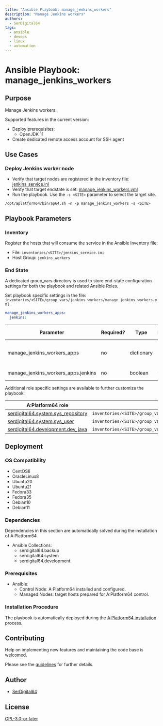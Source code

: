 ```yaml
---
title: "Ansible Playbook: manage_jenkins_workers"
description: "Manage Jenkins workers"
authors:
  - SerDigital64
tags:
  - ansible
  - devops
  - linux
  - automation
---
```


# Ansible Playbook: manage_jenkins_workers

## Purpose

Manage Jenkins workers.

Supported features in the current version:

- Deploy prerequisites:
  - OpenJDK 11
- Create dedicated remote access account for SSH agent

## Use Cases

### Deploy Jenkins worker node

- Verify that target nodes are registered in the inventory file: [jenkins_service.ini](#inventory)
- Verify that target endstate is set: [manage_jenkins_workers.yml](#end-state)
- Run the playbook. Use the `-s <SITE>` parameter to select the target site.

```shell
/opt/aplatform64/bin/ap64.sh -n -p manage_jenkins_workers -s <SITE>
```

## Playbook Parameters

### Inventory

Register the hosts that will consume the service in the Ansible Inventory file:

- File: `inventories/<SITE>/jenkins_service.ini`
- Host Group: `jenkins_workers`

### End State

A dedicated group_vars directory is used to store end-state configuration settings for both the playbook and related Ansible Roles.

Set playbook specific settings in the file: `inventories/<SITE>/group_vars/jenkins_workers/manage_jenkins_workers.yml`

```yaml
manage_jenkins_workers_apps:
  jenkins:
```

| Parameter                           | Required? | Type       | Default | Purpose / Value                           |
| ----------------------------------- | --------- | ---------- | ------- | ----------------------------------------- |
| manage_jenkins_workers_apps         | no        | dictionary |         | Define what applications will be deployed |
| manage_jenkins_workers_apps.jenkins | no        | boolean    | `true`  | Deploy the application?                   |

Additional role specific settings are available to further customize the playbook:

| A:Platform64 role                                                                | group_vars file                                                        |
| -------------------------------------------------------------------------------- | ---------------------------------------------------------------------- |
| [serdigital64.system.sys_repository](../roles/sys_repository.md#role-parameters) | `inventories/<SITE>/group_vars/jenkins_controllers/sys_repository.yml` |
| [serdigital64.system.sys_user](../roles/sys_user.md#role-parameters)             | `inventories/<SITE>/group_vars/jenkins_controllers/sys_user.yml`       |
| [serdigital64.development.dev_java](../roles/dev_java.md#role-parameters)        | `inventories/<SITE>/group_vars/jenkins_controllers/dev_java.yml`       |

## Deployment

### OS Compatibility

- CentOS8
- OracleLinux8
- Ubuntu20
- Ubuntu21
- Fedora33
- Fedora35
- Debian10
- Debian11

### Dependencies

Dependencies in this section are automatically solved during the installation of A:Platform64.

- Ansible Collections:
  - serdigital64.backup
  - serdigital64.system
  - serdigital64.development

### Prerequisites

- Ansible:
  - Control Node: A:Platform64 installed and configured.
  - Managed Nodes: target hosts prepared for A:Platform64 control.

### Installation Procedure

The playbook is automatically deployed during the [A:Platform64 installation](/#installation) process.

## Contributing

Help on implementing new features and maintaining the code base is welcomed.

Please see the [guidelines](https://aplatform64.readthedocs.io/en/latest/contributing/CONTRIBUTING) for further details.

## Author

- [SerDigital64](https://serdigital64.github.io/)

## License

[GPL-3.0-or-later](https://www.gnu.org/licenses/gpl-3.0.txt)
